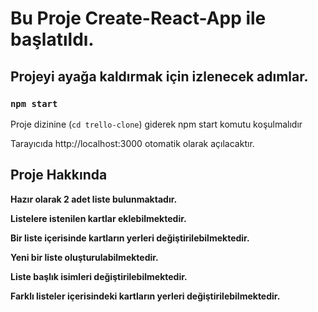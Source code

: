 # Bu Proje Create-React-App ile başlatıldı.

## Projeyi ayağa kaldırmak için izlenecek adımlar.

### `npm start`

Proje dizinine (`cd trello-clone`) giderek npm start komutu koşulmalıdır

Tarayıcıda http://localhost:3000 otomatik olarak açılacaktır.

## Proje Hakkında

**Hazır olarak 2 adet liste bulunmaktadır.**

**Listelere istenilen kartlar eklebilmektedir.**

**Bir liste içerisinde kartların yerleri değiştirilebilmektedir.**

**Yeni bir liste oluşturulabilmektedir.**

**Liste başlık isimleri değiştirilebilmektedir.**

**Farklı listeler içerisindeki kartların yerleri değiştirilebilmektedir.**
